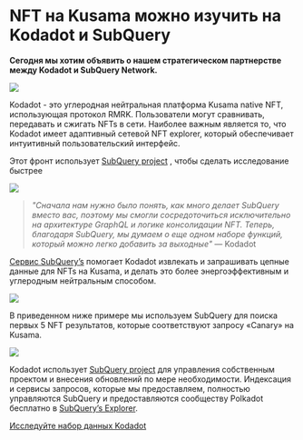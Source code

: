 # NFT на Kusama можно изучить на Kodadot и SubQuery

**Сегодня мы хотим объявить о нашем стратегическом партнерстве между Kodadot и SubQuery Network.**

![](https://miro.medium.com/max/1400/1*Y4kdG9uEoxrySzb19QKxPg.gif)

Kodadot - это углеродная нейтральная платформа Kusama native NFT, использующая протокол RMRK. Пользователи могут сравнивать, передавать и сжигать NFTs в сети. Наиболее важным является то, что Kodadot имеет адаптивный сетевой NFT explorer, который обеспечивает интуитивный пользовательский интерфейс.

Этот фронт использует [SubQuery project](https://explorer.subquery.network/subquery/vikiival/magick) , чтобы сделать исследование быстрее

![](https://miro.medium.com/max/1400/0*3TdpXjj1iwGNdA3n)

> _"Сначала нам нужно было понять, как много делает SubQuery вместо вас, поэтому мы смогли сосредоточиться исключительно на архитектуре GraphQL и логике консолидации NFT. Теперь, благодаря SubQuery, мы думаем о еще одном наборе функций, который можно легко добавить за выходные"_ — Kodadot

[Сервис SubQuery’s](https://subquery.network/) помогает Kodadot извлекать и запрашивать цепные данные для NFTs на Kusama, и делать это более энергоэффективным и углеродным нейтральным способом.

![](https://miro.medium.com/max/1400/0*AocvCHVWMsGtH1Oz)

В приведенном ниже примере мы используем SubQuery для поиска первых 5 NFT результатов, которые соответствуют запросу «Canary» на Kusama.

![](https://miro.medium.com/max/1400/0*QTzLpC0D-pYWDngZ)

Kodadot использует [SubQuery project](https://project.subquery.network/) для управления собственным проектом и внесения обновлений по мере необходимости. Индексация и сервисы запросов, которые мы предоставляем, полностью управляются SubQuery и предоставляются сообществу Polkadot бесплатно в [SubQuery’s Explorer](https://explorer.subquery.network/).

[Исследуйте набор данных Kodadot](https://explorer.subquery.network/subquery/vikiival/magick)
